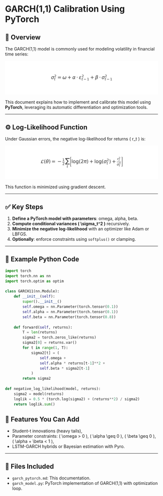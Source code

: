 # GARCH(1,1) Calibration Using PyTorch

## 🧠 Overview

The GARCH(1,1) model is commonly used for modeling volatility in financial time series:

![GARCH Equation](./assets/images/garch_equation_1.jpg)



This document explains how to implement and calibrate this model using **PyTorch**, leveraging its automatic differentiation and optimization tools.

---

## ⚙️ Log-Likelihood Function

Under Gaussian errors, the negative log-likelihood for returns \( r_t \) is:

![Log-Likelihood Equation](./assets/images/garch_equation_2.jpg)


This function is minimized using gradient descent.

---

## ✅ Key Steps

1. **Define a PyTorch model with parameters**: omega, alpha, beta.
2. **Compute conditional variances \( \sigma_t^2 \)** recursively.
3. **Minimize the negative log-likelihood** with an optimizer like Adam or LBFGS.
4. **Optionally**: enforce constraints using `softplus()` or clamping.

---

## 🐍 Example Python Code

```python
import torch
import torch.nn as nn
import torch.optim as optim

class GARCH11(nn.Module):
    def __init__(self):
        super().__init__()
        self.omega = nn.Parameter(torch.tensor(0.1))
        self.alpha = nn.Parameter(torch.tensor(0.1))
        self.beta = nn.Parameter(torch.tensor(0.8))

    def forward(self, returns):
        T = len(returns)
        sigma2 = torch.zeros_like(returns)
        sigma2[0] = returns.var()
        for t in range(1, T):
            sigma2[t] = (
                self.omega +
                self.alpha * returns[t-1]**2 +
                self.beta * sigma2[t-1]
            )
        return sigma2

def negative_log_likelihood(model, returns):
    sigma2 = model(returns)
    loglik = 0.5 * (torch.log(sigma2) + (returns**2) / sigma2)
    return loglik.sum()
```

## 📎 Features You Can Add

- Student-t innovations (heavy tails),
- Parameter constraints: \( \omega > 0 \), \( \alpha \geq 0 \), \( \beta \geq 0 \), \( \alpha + \beta < 1 \),
- LSTM-GARCH hybrids or Bayesian estimation with Pyro.

---

## 📂 Files Included

- `garch_pytorch.md`: This documentation.
- `garch_model.py`: PyTorch implementation of GARCH(1,1) with optimization loop.
